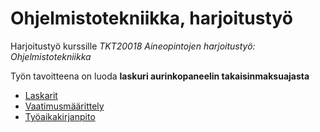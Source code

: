 # Ohjelmistotekniikka, harjoitustyö

Harjoitustyö kurssille *TKT20018 Aineopintojen harjoitustyö: Ohjelmistotekniikka*

Työn tavoitteena on luoda **laskuri aurinkopaneelin takaisinmaksuajasta**

- [Laskarit](laskarit/)
- [Vaatimusmäärittely](dokumentaatio/vaatimusmaarittely.md)
- [Työaikakirjanpito](dokumentaatio/tuntikirjanpito.md)

